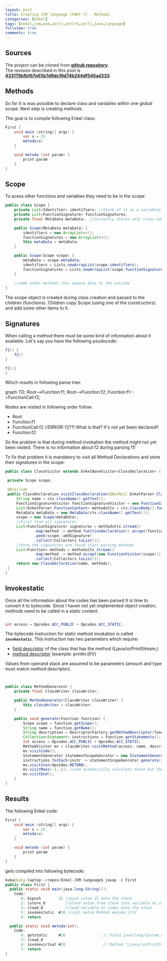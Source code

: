```yaml
---
layout: post
title: Creating JVM language [PART 7] - Methods
categories: [Enkel]
tags: [enkel,jvm,asm,antlr,antlr4,antlr,java,language]
fullview: true
comments: true
---
```

## Sources

The project can be cloned from **[github repository](https://github.com/JakubDziworski/Enkel-JVM-language)**.  
The revision described in this post is **[433179bfbf67e65b7d9dc19d74b244df546ad333](https://github.com/JakubDziworski/Enkel-JVM-language/tree/433179bfbf67e65b7d9dc19d74b244df546ad333)**.


## Methods

So far It is was possible to declare class and variables within one global scope.
Next step is creating methods.

The goal is to compile following Enkel class:

```java
First {
    void main (string[] args) {
        var x = 25
        metoda(x)
    }

    void metoda (int param) {
        print param
    }
}
```

## Scope
To acess other functions and variables they need to be in the scope:
    
```java
public class Scope {
    private List<Identifier> identifiers; //think of it as a variables for now
    private List<FunctionSignature> functionSignatures;
    private final MetaData metaData;  //currently stores only class name

    public Scope(MetaData metaData) {
        identifiers = new ArrayList<>();
        functionSignatures = new ArrayList<>();
        this.metaData = metaData;
    }

    public Scope(Scope scope) {
        metaData = scope.metaData;
        identifiers = Lists.newArrayList(scope.identifiers);
        functionSignatures = Lists.newArrayList(scope.functionSignatures);
    }
    
    //some other methods that expose data to the outside
}         

```
The scope object is created during class creation and passed to the children (functions).
Children copy Scope (using one of the constructors) and add some other items to it.

## Signatures

When calling a method there must be some kind of information about it available.
Let's say you have the following psudocode:

```java
f1() {
    f2()
}

f2(){
}
```

Which results in following parse tree:

<div class="mermaid" style="">
graph TD;
    Root-->Function:f1;
    Root-->Function:f2;
    Function:f1-->FunctionCall:f2;
</div>

Nodes are visited in following order follow:

* Root
* Function:f1
* FunctionCall:f2 //ERROR! f2??! What is that? It's not yet been declared!! 
* Function:f2

So the problem is that during method invokation the method might not yet been visited. There is no information about f2 during parsing f1!

To fix that problem it is mandatory to visit all Method Declarations and store their signatures in the scope:

```java
public class ClassVisitor extends EnkelBaseVisitor<ClassDeclaration> {

 private Scope scope;

 @Override
 public ClassDeclaration visitClassDeclaration(@NotNull EnkelParser.ClassDeclarationContext ctx) {
     String name = ctx.className().getText();
     FunctionSignatureVisitor functionSignatureVisitor = new FunctionSignatureVisitor();
     List<EnkelParser.FunctionContext> methodsCtx = ctx.classBody().function();
     MetaData metaData = new MetaData(ctx.className().getText());
     scope = new Scope(metaData);
     //First find all signatures
     List<FunctionSignature> signatures = methodsCtx.stream()
             .map(method -> method.functionDeclaration().accept(functionSignatureVisitor))
             .peek(scope::addSignature)
             .collect(Collectors.toList());
     //Once the signatures are found start parsing methods
     List<Function> methods = methodsCtx.stream()
             .map(method -> method.accept(new FunctionVisitor(scope)))
             .collect(Collectors.toList());
     return new ClassDeclaration(name, methods);
 }
}
```

## Invokestatic

Once all the information about the codes has been parsed It is time to convert it to bytecode.
Since I haven not yet implemented object creation, methods need to be called in a static context.

```java 

int access = Opcodes.ACC_PUBLIC + Opcodes.ACC_STATIC;
```
The bytecode instruction for static method invokation is called  **```invokestatic```**.
This instruction has two parameters which require:

 * [field descriptor](https://docs.oracle.com/javase/specs/jvms/se8/html/jvms-4.html#jvms-4.3.2) of the class that has the method (Ljava/io/PrintStream;)
 * [method descriptor](https://docs.oracle.com/javase/specs/jvms/se8/html/jvms-4.html#jvms-4.3.3)  (example: println:(I)V)

Values from operand stack are assumed to be parameters (amount and type must match method descriptor).

```java


public class MethodGenerator {
    private final ClassWriter classWriter;

    public MethodGenerator(ClassWriter classWriter) {
        this.classWriter = classWriter;
    }

    public void generate(Function function) {
        Scope scope = function.getScope();
        String name = function.getName();
        String description = DescriptorFactory.getMethodDescriptor(function);
        Collection<Statement> instructions = function.getStatements();
        int access = Opcodes.ACC_PUBLIC + Opcodes.ACC_STATIC;
        MethodVisitor mv = classWriter.visitMethod(access, name, description, null, null);
        mv.visitCode();
        StatementGenerator statementScopeGenrator = new StatementGenerator(mv);
        instructions.forEach(instr -> statementScopeGenrator.generate(instr,scope));
        mv.visitInsn(Opcodes.RETURN);
        mv.visitMaxs(-1,-1); //asm autmatically calculate those but the call is required
        mv.visitEnd();
    }
}
```
## Results

The following Enkel code:

```java
First {
    void main (string[] args) {
        var x = 25
        metoda(x)
    }

    void metoda (int param) {
        print param
    }
}
```

gets compiled into following bytecode:

```java
kuba@kuba-laptop:~/repos/Enkel-JVM-language$ javap -c First
public class First {
  public static void main(java.lang.String[]);
    Code:
       0: bipush        25 //push value 25 onto the stack
       2: istore_0         //store value from stack into variable at index 0
       3: iload_0          //load variable at index onto the stack
       5: invokestatic  #10 //call metod Method metoda:(I)V  
       8: return

  public static void metoda(int);
    Code:
       0: getstatic     #16                 // Field java/lang/System.out:Ljava/io/PrintStream;
       3: iload_0
       4: invokevirtual #20                 // Method "Ljava/io/PrintStream;".println:(I)V
       7: return
}
```

